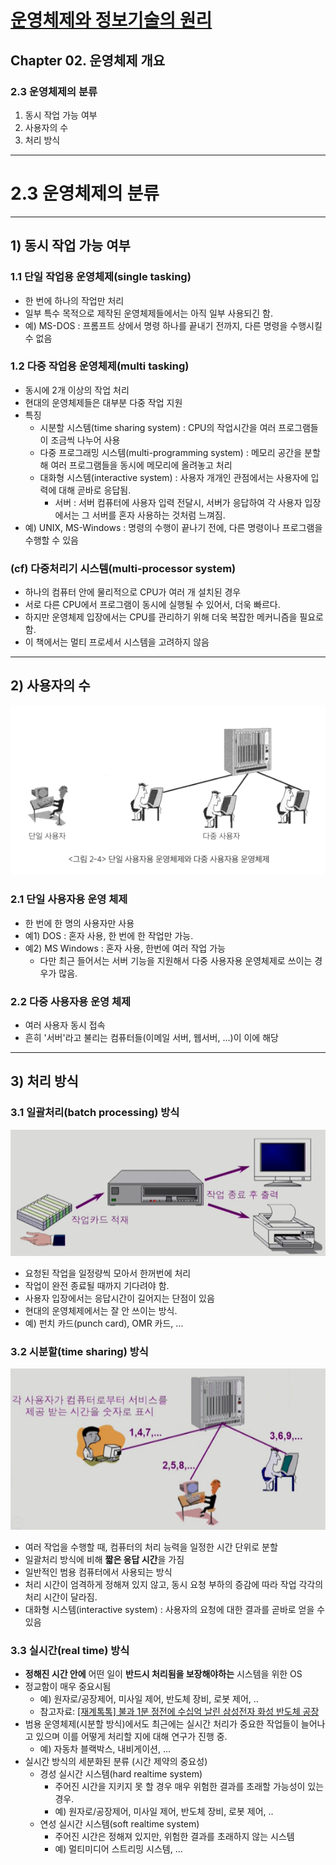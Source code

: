 # <a href = "../README.md" target="_blank">운영체제와 정보기술의 원리</a>
## Chapter 02. 운영체제 개요
### 2.3 운영체제의 분류
1) 동시 작업 가능 여부
2) 사용자의 수
3) 처리 방식

---

# 2.3 운영체제의 분류

---

## 1) 동시 작업 가능 여부

### 1.1 단일 작업용 운영체제(single tasking)
- 한 번에 하나의 작업만 처리
- 일부 특수 목적으로 제작된 운영체제들에서는 아직 일부 사용되긴 함.
- 예) MS-DOS : 프롬프트 상에서 명령 하나를 끝내기 전까지, 다른 명령을 수행시킬 수 없음


### 1.2 다중 작업용 운영체제(multi tasking)
- 동시에 2개 이상의 작업 처리
- 현대의 운영체제들은 대부분 다중 작업 지원
- 특징
  - 시분할 시스템(time sharing system) : CPU의 작업시간을 여러 프로그램들이 조금씩 나누어 사용
  - 다중 프로그래밍 시스템(multi-programming system) : 메모리 공간을 분할해 여러 프로그램들을 동시에 메모리에 올려놓고 처리
  - 대화형 시스템(interactive system) : 사용자 개개인 관점에서는 사용자에 입력에 대해 곧바로 응답됨.
    - 서버 : 서버 컴퓨터에 사용자 입력 전달시, 서버가 응답하여 각 사용자 입장에서는 그 서버를 혼자 사용하는 것처럼 느껴짐.
- 예) UNIX, MS-Windows : 명령의 수행이 끝나기 전에, 다른 명령이나 프로그램을 수행할 수 있음


### (cf) 다중처리기 시스템(multi-processor system)
- 하나의 컴퓨터 안에 물리적으로 CPU가 여러 개 설치된 경우
- 서로 다른 CPU에서 프로그램이 동시에 실행될 수 있어서, 더욱 빠르다.
- 하지만 운영체제 입장에서는 CPU를 관리하기 위해 더욱 복잡한 메커니즘을 필요로 함.
- 이 책에서는 멀티 프로세서 시스템을 고려하지 않음

---

## 2) 사용자의 수
![number_of_user](img/number_of_user.png)
### 2.1 단일 사용자용 운영 체제
- 한 번에 한 명의 사용자만 사용
- 예1) DOS : 혼자 사용, 한 번에 한 작업만 가능.
- 예2) MS Windows : 혼자 사용, 한번에 여러 작업 가능
  - 다만 최근 들어서는 서버 기능을 지원해서 다중 사용자용 운영체제로 쓰이는 경우가 많음.

### 2.2 다중 사용자용 운영 체제
- 여러 사용자 동시 접속
- 흔히 '서버'라고 불리는 컴퓨터들(이메일 서버, 웹서버, ...)이 이에 해당

---

## 3) 처리 방식

### 3.1 일괄처리(batch processing) 방식
![batch_processing](img/batch_processing.png)
- 요청된 작업을 일정량씩 모아서 한꺼번에 처리
- 작업이 완전 종료될 때까지 기다려야 함.
- 사용자 입장에서는 응답시간이 길어지는 단점이 있음
- 현대의 운영체제에서는 잘 안 쓰이는 방식.
- 예) 펀치 카드(punch card), OMR 카드, ...

### 3.2 시분할(time sharing) 방식
![time_sharing](img/time_sharing.png)
- 여러 작업을 수행할 때, 컴퓨터의 처리 능력을 일정한 시간 단위로 분할
- 일괄처리 방식에 비해 **짧은 응답 시간**을 가짐
- 일반적인 범용 컴퓨터에서 사용되는 방식
- 처리 시간이 엄격하게 정해져 있지 않고, 동시 요청 부하의 증감에 따라 작업 각각의 처리 시간이 달라짐.
- 대화형 시스템(interactive system) : 사용자의 요청에 대한 결과를 곧바로 얻을 수 있음

### 3.3 실시간(real time) 방식
- **정해진 시간 안에** 어떤 일이 **반드시 처리됨을 보장해야하는** 시스템을 위한 OS
- 정교함이 매우 중요시됨
  - 예) 원자로/공장제어, 미사일 제어, 반도체 장비, 로봇 제어, ..
  - 참고자료: [[재계톡톡] 불과 1분 정전에 수십억 날린 삼성전자 화성 반도체 공장](https://www.mk.co.kr/economy/view/2020/15426)
- 범용 운영체제(시분할 방식)에서도 최근에는 실시간 처리가 중요한 작업들이 늘어나고 있으며 이를 어떻게 처리할 지에 대해 연구가 진행 중.
  - 예) 자동차 블랙박스, 내비게이션, ...
- 실시간 방식의 세분화된 분류 (시간 제약의 중요성)
  - 경성 실시간 시스템(hard realtime system)
    - 주어진 시간을 지키지 못 할 경우 매우 위험한 결과를 초래할 가능성이 있는 경우. 
    - 예) 원자로/공장제어, 미사일 제어, 반도체 장비, 로봇 제어, ..
  - 연성 실시간 시스템(soft realtime system)
    - 주어진 시간은 정해져 있지만, 위험한 결과를 초래하지 않는 시스템
    - 예) 멀티미디어 스트리밍 시스템, ...
